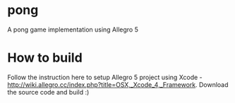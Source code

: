 pong
====

A pong game implementation using Allegro 5

How to build
============

Follow the instruction here to setup Allegro 5 project using Xcode - http://wiki.allegro.cc/index.php?title=OSX,_Xcode_4,_Framework.
Download the source code and build :)